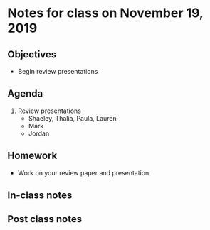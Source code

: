 # Notes for class on November 19, 2019

## Objectives
* Begin review presentations

## Agenda
1. Review presentations
	- Shaeley, Thalia, Paula, Lauren
	- Mark
	- Jordan

## Homework
* Work on your review paper and presentation

## In-class notes

## Post class notes
